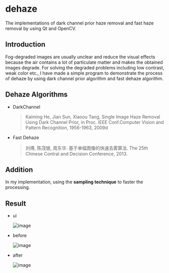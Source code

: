 # dehaze
The implementations of dark channel prior haze removal and fast haze removal by using Qt and OpenCV.


## Introduction
Fog-degraded images are usually unclear and reduce the visual effects because the air contains a lot of particulate matter and makes the obtained images degrade. For solving the degraded problems including low contrast, weak color etc., I have made a simple program to demonstrate the process of dehaze by using dark channel prior algorithm and fast dehaze algorithm.


## Dehaze Algorithms
- DarkChannel
    
    > Kaiming He, Jian Sun, Xiaoou Tang, Single Image Haze Removal Using Dark Channel Prior, in Proc. IEEE Conf.Computer Vision and Pattern Recognition, 1956-1963, 2009d
    
- Fast Dehaze

    >  刘傅, 陈茂银, 周东华. 基于单幅图像的快速去雾算法. The 25th Chinese Contral and Decision Conference, 2013. 


## Addition
In my implementation, using the __sampling technique__ to faster the processing.


## Result
- ui

    ![image](https://github.com/lwvoid/dehaze/blob/master/screenshots/dehaze.jpg)

- before

    ![image](https://github.com/lwvoid/dehaze/tree/master/screenshots/dehaze_before.jpg)

- after

    ![image](https://github.com/lwvoid/dehaze/tree/master/screenshots/dehaze_after.jpg)
